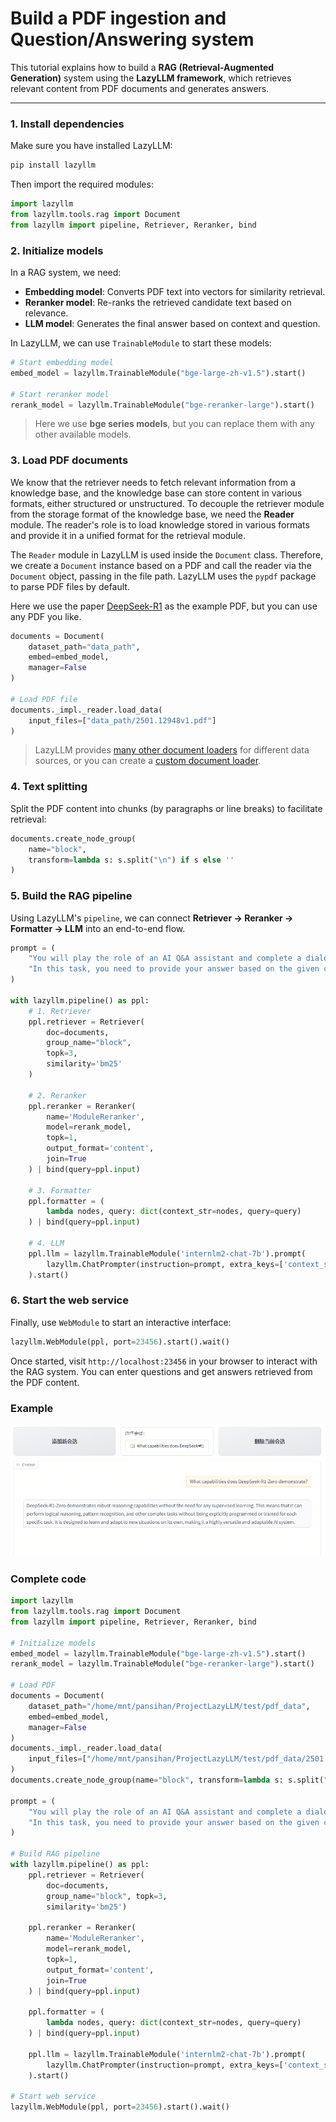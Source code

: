 # Build a PDF ingestion and Question/Answering system

This tutorial explains how to build a **RAG (Retrieval-Augmented Generation)** system using the **LazyLLM framework**, which retrieves relevant content from PDF documents and generates answers.

------

### 1. Install dependencies

Make sure you have installed LazyLLM:

```bash
pip install lazyllm
```

Then import the required modules:

```python
import lazyllm
from lazyllm.tools.rag import Document
from lazyllm import pipeline, Retriever, Reranker, bind
```

### 2. Initialize models

In a RAG system, we need:

- **Embedding model**: Converts PDF text into vectors for similarity retrieval.
- **Reranker model**: Re-ranks the retrieved candidate text based on relevance.
- **LLM model**: Generates the final answer based on context and question.

In LazyLLM, we can use `TrainableModule` to start these models:

```python
# Start embedding model
embed_model = lazyllm.TrainableModule("bge-large-zh-v1.5").start()

# Start reranker model
rerank_model = lazyllm.TrainableModule("bge-reranker-large").start()
```

> Here we use **bge series models**, but you can replace them with any other available models.

### 3. Load PDF documents

We know that the retriever needs to fetch relevant information from a knowledge base, and the knowledge base can store content in various formats, either structured or unstructured. To decouple the retriever module from the storage format of the knowledge base, we need the **Reader** module. The reader's role is to load knowledge stored in various formats and provide it in a unified format for the retrieval module.

The `Reader` module in LazyLLM is used inside the `Document` class. Therefore, we create a `Document` instance based on a PDF and call the reader via the `Document` object, passing in the file path. LazyLLM uses the `pypdf` package to parse PDF files by default.

Here we use the paper [DeepSeek-R1](https://arxiv.org/pdf/2501.12948) as the example PDF, but you can use any PDF you like.

```python
documents = Document(
    dataset_path="data_path",
    embed=embed_model,
    manager=False
)

# Load PDF file
documents._impl._reader.load_data(
    input_files=["data_path/2501.12948v1.pdf"]
)
```

> LazyLLM provides [many other document loaders](https://docs.lazyllm.ai/zh-cn/latest/API%20Reference/tools/#lazyllm.tools.rag.readers) for different data sources, or you can create a [custom document loader](https://docs.lazyllm.ai/zh-cn/latest/Tutorial/5/).

### 4. Text splitting

Split the PDF content into chunks (by paragraphs or line breaks) to facilitate retrieval:

```python
documents.create_node_group(
    name="block",
    transform=lambda s: s.split("\n") if s else ''
)
```

### 5. Build the RAG pipeline

Using LazyLLM's `pipeline`, we can connect **Retriever → Reranker → Formatter → LLM** into an end-to-end flow.

```python
prompt = (
    "You will play the role of an AI Q&A assistant and complete a dialogue task. "
    "In this task, you need to provide your answer based on the given context and question."
)

with lazyllm.pipeline() as ppl:
    # 1. Retriever
    ppl.retriever = Retriever(
        doc=documents,
        group_name="block",
        topk=3,
        similarity='bm25'
    )

    # 2. Reranker
    ppl.reranker = Reranker(
        name='ModuleReranker',
        model=rerank_model,
        topk=1,
        output_format='content',
        join=True
    ) | bind(query=ppl.input)

    # 3. Formatter
    ppl.formatter = (
        lambda nodes, query: dict(context_str=nodes, query=query)
    ) | bind(query=ppl.input)

    # 4. LLM
    ppl.llm = lazyllm.TrainableModule('internlm2-chat-7b').prompt(
        lazyllm.ChatPrompter(instruction=prompt, extra_keys=['context_str'])
    ).start()
```

### 6. Start the web service

Finally, use `WebModule` to start an interactive interface:

```python
lazyllm.WebModule(ppl, port=23456).start().wait()
```

Once started, visit `http://localhost:23456` in your browser to interact with the RAG system. You can enter questions and get answers retrieved from the PDF content.

### Example

![rag-demo](../../assets/rag_pdf_qa_1.png)


### Complete code

```python
import lazyllm
from lazyllm.tools.rag import Document
from lazyllm import pipeline, Retriever, Reranker, bind

# Initialize models
embed_model = lazyllm.TrainableModule("bge-large-zh-v1.5").start()
rerank_model = lazyllm.TrainableModule("bge-reranker-large").start()

# Load PDF
documents = Document(
    dataset_path="/home/mnt/pansihan/ProjectLazyLLM/test/pdf_data",
    embed=embed_model,
    manager=False
)
documents._impl._reader.load_data(
    input_files=["/home/mnt/pansihan/ProjectLazyLLM/test/pdf_data/2501.12948v1.pdf"]
)
documents.create_node_group(name="block", transform=lambda s: s.split("\n") if s else '')

prompt = (
    "You will play the role of an AI Q&A assistant and complete a dialogue task. "
    "In this task, you need to provide your answer based on the given context and question."
)

# Build RAG pipeline
with lazyllm.pipeline() as ppl:
    ppl.retriever = Retriever(
        doc=documents, 
        group_name="block", topk=3,
        similarity='bm25')
    
    ppl.reranker = Reranker(
        name='ModuleReranker',
        model=rerank_model,
        topk=1,
        output_format='content',
        join=True
    ) | bind(query=ppl.input)

    ppl.formatter = (
        lambda nodes, query: dict(context_str=nodes, query=query)
    ) | bind(query=ppl.input)

    ppl.llm = lazyllm.TrainableModule('internlm2-chat-7b').prompt(
        lazyllm.ChatPrompter(instruction=prompt, extra_keys=['context_str'])
    ).start()

# Start web service
lazyllm.WebModule(ppl, port=23456).start().wait()
```

